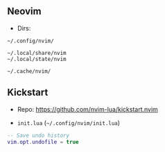 ## Neovim

- Dirs:

```
~/.config/nvim/

~/.local/share/nvim
~/.local/state/nvim

~/.cache/nvim/
```

## Kickstart

- Repo: https://github.com/nvim-lua/kickstart.nvim

- `init.lua` (`~/.config/nvim/init.lua`)

```lua
-- Save undo history
vim.opt.undofile = true
```
